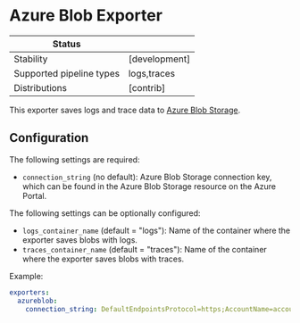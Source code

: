 # Azure Blob Exporter

| Status                   |             |
| ------------------------ | ----------- |
| Stability                |[development]|
| Supported pipeline types | logs,traces |
| Distributions            | [contrib]   |

This exporter saves logs and trace data to [Azure Blob Storage](https://azure.microsoft.com/services/storage/blobs/).

## Configuration

The following settings are required:

- `connection_string` (no default): Azure Blob Storage connection key, which can be found in the Azure Blob Storage resource on the Azure Portal.

The following settings can be optionally configured:

- `logs_container_name` (default = "logs"): Name of the container where the exporter saves blobs with logs.
- `traces_container_name` (default = "traces"): Name of the container where the exporter saves blobs with traces.

Example:

```yaml
exporters:
  azureblob:
    connection_string: DefaultEndpointsProtocol=https;AccountName=accountName;AccountKey=+idLkHYcL0MUWIKYHm2j4Q==;EndpointSuffix=core.windows.net
```


